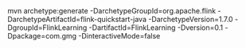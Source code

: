 ## 
mvn archetype:generate -DarchetypeGroupId=org.apache.flink -DarchetypeArtifactId=flink-quickstart-java -DarchetypeVersion=1.7.0 -DgroupId=FlinkLearning -DartifactId=FlinkLearning -Dversion=0.1 -Dpackage=com.gmg -DinteractiveMode=false



